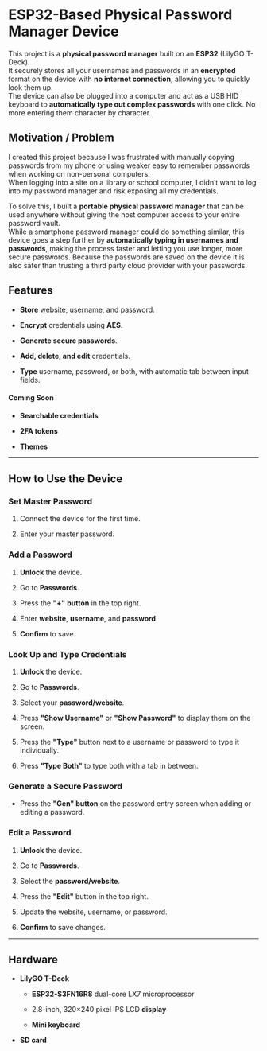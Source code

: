 # ESP32-Based Physical Password Manager Device

This project is a **physical password manager** built on an **ESP32** (LilyGO T-Deck).  
It securely stores all your usernames and passwords in an **encrypted** format on the device with **no internet connection**, allowing you to quickly look them up.  
The device can also be plugged into a computer and act as a USB HID keyboard to **automatically type out complex passwords** with one click. No more entering them character by character.

## Motivation / Problem

I created this project because I was frustrated with manually copying passwords from my phone or using weaker easy to remember passwords when working on non-personal computers.  
When logging into a site on a library or school computer, I didn’t want to log into my password manager and risk exposing all my credentials.

To solve this, I built a **portable physical password manager** that can be used anywhere without giving the host computer access to your entire password vault.  
While a smartphone password manager could do something similar, this device goes a step further by **automatically typing in usernames and passwords**, making the process faster and letting you use longer, more secure passwords. Because the passwords are saved on the device it is also safer than trusting a third party cloud provider with your passwords.


## Features

-   **Store**  website, username, and password.
    
-   **Encrypt**  credentials using  **AES**.
    
-   **Generate secure passwords**.
    
-   **Add, delete, and edit**  credentials.
    
-   **Type**  username, password, or both, with automatic tab between input fields.
    

#### Coming Soon

-   **Searchable credentials**
    
-   **2FA tokens**
    
-   **Themes**
    

----------

## How to Use the Device

### Set Master Password

1.  Connect the device for the first time.
    
2.  Enter your master password.
    

### Add a Password

1.  **Unlock**  the device.
    
2.  Go to  **Passwords**.
    
3.  Press the  **"+" button**  in the top right.
    
4.  Enter  **website**,  **username**, and  **password**.
    
5.  **Confirm**  to save.
    

### Look Up and Type Credentials

1.  **Unlock**  the device.
    
2.  Go to  **Passwords**.
    
3.  Select your  **password/website**.
    
4.  Press  **"Show Username"**  or  **"Show Password"**  to display them on the screen.
    
5.  Press the  **"Type"**  button next to a username or password to type it individually.
    
6.  Press  **"Type Both"**  to type both with a tab in between.
    

### Generate a Secure Password

-   Press the  **"Gen" button**  on the password entry screen when adding or editing a password.
    

### Edit a Password

1.  **Unlock**  the device.
    
2.  Go to  **Passwords**.
    
3.  Select the  **password/website**.
    
4.  Press the  **"Edit"**  button in the top right.
    
5.  Update the website, username, or password.
    
6.  **Confirm**  to save changes.
    

----------

## Hardware

-   **LilyGO T-Deck**
    
    -   **ESP32-S3FN16R8**  dual-core LX7 microprocessor
        
    -   2.8-inch, 320×240 pixel IPS LCD  **display**
        
    -   **Mini keyboard**
        
-   **SD card**
